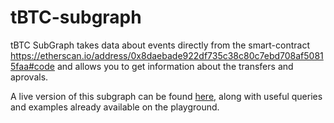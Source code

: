 # tBTC-subgraph
tBTC SubGraph takes data about events directly from the smart-contract https://etherscan.io/address/0x8daebade922df735c38c80c7ebd708af50815faa#code and allows you to get information about the transfers and aprovals.

A live version of this subgraph can be found [here](https://thegraph.com/explorer/subgraph/wistar777/tbtc), along with useful queries and examples already available on the playground.
